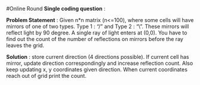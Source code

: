 #Online Round
**Single coding question** :

**Problem Statement** : Given n*n matrix (n<=100), where some cells will have mirrors of one of two types. Type 1 : “/” and Type 2 : “\”. These mirrors will reflect light by 90 degree. A single ray of light enters at (0,0). You have to find out the count of the number of reflections on mirrors before the ray leaves the grid.

**Solution** : store current direction (4 directions possible). If current cell has mirror, update direction correspondingly and increase reflection count. Also keep updating x, y coordinates given direction. When current coordinates reach out of grid print the count.

